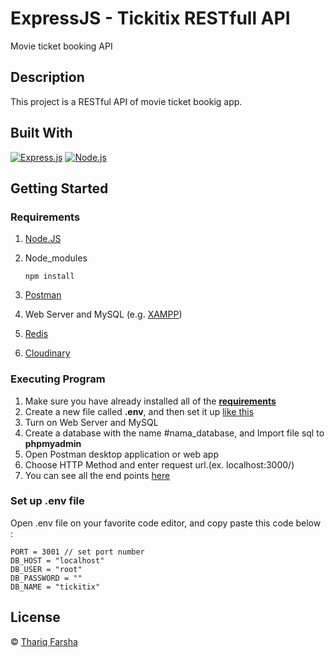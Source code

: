 # ExpressJS - Tickitix RESTfull API

Movie ticket booking API

## Description

This project is a RESTful API of movie ticket bookig app.

## Built With

[![Express.js](https://img.shields.io/badge/Express.js-4.x-orange.svg?style=rounded-square)](https://expressjs.com/en/starter/installing.html)
[![Node.js](https://img.shields.io/badge/Node.js-v.12.13-green.svg?style=rounded-square)](https://nodejs.org/)

## Getting Started

### Requirements

1. [Node.JS](https://nodejs.org/en/download/)
2. Node_modules

   ```
   npm install
   ```

3. [Postman](https://www.getpostman.com/)
4. Web Server and MySQL (e.g. [XAMPP](https://www.apachefriends.org/download.html))
5. [Redis](https://redis.io/download/)
6. [Cloudinary](https://cloudinary.com/)

### Executing Program

1. Make sure you have already installed all of the [**requirements**](#requirements)
2. Create a new file called **.env**, and then set it up [like this](#set-up-env-file)
3. Turn on Web Server and MySQL
4. Create a database with the name #nama_database, and Import file sql to **phpmyadmin**
5. Open Postman desktop application or web app
6. Choose HTTP Method and enter request url.(ex. localhost:3000/)
7. You can see all the end points [here](https://documenter.getpostman.com/view/20140040/UVyuRuiV)

### Set up .env file

Open .env file on your favorite code editor, and copy paste this code below :

```
PORT = 3001 // set port number
DB_HOST = "localhost"
DB_USER = "root"
DB_PASSWORD = ""
DB_NAME = "tickitix"
```

## License

© [Thariq Farsha](https://github.com/thariqfarsha/)
